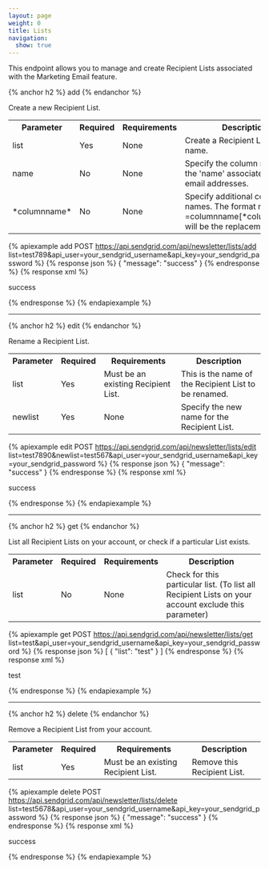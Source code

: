 ```yaml
---
layout: page
weight: 0
title: Lists
navigation:
  show: true
---
```


This endpoint allows you to manage and create Recipient Lists associated with the Marketing Email feature.


{% anchor h2 %}
add 
{% endanchor %}

Create a new Recipient List.

<table class="table table-bordered table-striped">
   <tbody>
      <tr>
         <th>Parameter</th>
         <th>Required</th>
         <th>Requirements</th>
         <th>Description</th>
      </tr>
      <tr>
         <td>list</td>
         <td>Yes</td>
         <td>None</td>
         <td>Create a Recipient List with this name.</td>
      </tr>
      <tr>
         <td>name</td>
         <td>No</td>
         <td>None</td>
         <td>Specify the column name for the 'name' associated with email addresses.</td>
      </tr>
      <tr>
         <td>*columnname*</td>
         <td>No</td>
         <td>None</td>
         <td>Specify additional column names. The format needs to be    =columnname[*columnname*] will be the replacement tag.</td>
      </tr>
   </tbody>
</table>


{% apiexample add POST https://api.sendgrid.com/api/newsletter/lists/add list=test789&api_user=your_sendgrid_username&api_key=your_sendgrid_password %}
  {% response json %}
{
  "message": "success"
}
{% endresponse %}
  {% response xml %}
<?xml version="1.0" encoding="ISO-8859-1"?>

<result>
   <message>success</message>
</result>

  {% endresponse %}
{% endapiexample %}

* * * * *


{% anchor h2 %}
edit 
{% endanchor %}

Rename a Recipient List.

<table class="table table-bordered table-striped">
   <tbody>
      <tr>
         <th>Parameter</th>
         <th>Required</th>
         <th>Requirements</th>
         <th>Description</th>
      </tr>
      <tr>
         <td>list</td>
         <td>Yes</td>
         <td>Must be an existing Recipient List.</td>
         <td>This is the name of the Recipient List to be renamed.</td>
      </tr>
      <tr>
         <td>newlist</td>
         <td>Yes</td>
         <td>None</td>
         <td>Specify the new name for the Recipient List.</td>
      </tr>
   </tbody>
</table>


{% apiexample edit POST https://api.sendgrid.com/api/newsletter/lists/edit list=test7890&newlist=test567&api_user=your_sendgrid_username&api_key=your_sendgrid_password %}
  {% response json %}
{
  "message": "success"
}
{% endresponse %}
  {% response xml %}
<?xml version="1.0" encoding="ISO-8859-1"?>

<result>
   <message>success</message>
</result>

  {% endresponse %}
{% endapiexample %}

* * * * *


{% anchor h2 %}
get 
{% endanchor %}

List all Recipient Lists on your account, or check if a particular List exists.

<table class="table table-bordered table-striped">
   <tbody>
      <tr>
         <th>Parameter</th>
         <th>Required</th>
         <th>Requirements</th>
         <th>Description</th>
      </tr>
      <tr>
         <td>list</td>
         <td>No</td>
         <td>None</td>
         <td>Check for this particular list. (To list all Recipient Lists on your account exclude this parameter)</td>
      </tr>
   </tbody>
</table>


{% apiexample get POST https://api.sendgrid.com/api/newsletter/lists/get list=test&api_user=your_sendgrid_username&api_key=your_sendgrid_password %}
  {% response json %}
[
  {
    "list": "test"
  }
]
{% endresponse %}
  {% response xml %}
<?xml version="1.0" encoding="ISO-8859-1"?>

<lists>
   <list>
      <list>test</list>
   </list>
</lists>

  {% endresponse %}
{% endapiexample %}

* * * * *


{% anchor h2 %}
delete 
{% endanchor %}

Remove a Recipient List from your account.

<table class="table table-bordered table-striped">
   <tbody>
      <tr>
         <th>Parameter</th>
         <th>Required</th>
         <th>Requirements</th>
         <th>Description</th>
      </tr>
      <tr>
         <td>list</td>
         <td>Yes</td>
         <td>Must be an existing Recipient List.</td>
         <td>Remove this Recipient List.</td>
      </tr>
   </tbody>
</table>


{% apiexample delete POST https://api.sendgrid.com/api/newsletter/lists/delete list=test5678&api_user=your_sendgrid_username&api_key=your_sendgrid_password %}
  {% response json %}
{
  "message": "success"
}
{% endresponse %}
  {% response xml %}
<?xml version="1.0" encoding="ISO-8859-1"?>

<result>
   <message>success</message>
</result>

  {% endresponse %}
{% endapiexample %}
